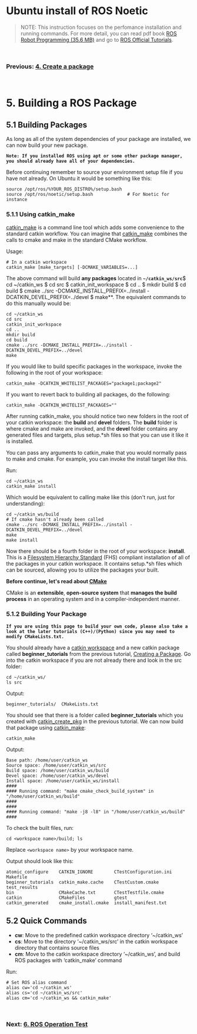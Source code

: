# **Ubuntu install of ROS Noetic**

> NOTE: This instruction focuses on the perfomance installation and running commands. For more detail, you can read pdf book [ROS Robot Programming (35.6 MB)](https://www.robotis.com/service/download.php?no=719) and go to [ROS Official Tutorials](https://wiki.ros.org/ROS/Tutorials).

<br>

### Previous: [4. Create a package](4_Creating_a_ROS_Package.md)

<br>

# 5. Building a ROS Package

## 5.1 Building Packages

As long as all of the system dependencies of your package are installed, we can now build your new package.

**`Note: If you installed ROS using apt or some other package manager, you should already have all of your dependencies.`**

Before continuing remember to source your environment setup file if you have not already. On Ubuntu it would be something like this:

    source /opt/ros/%YOUR_ROS_DISTRO%/setup.bash
    source /opt/ros/noetic/setup.bash             # For Noetic for instance

### 5.1.1 Using catkin_make

[catkin_make](http://wiki.ros.org/catkin/commands/catkin_make) is a command line tool which adds some convenience to the standard catkin workflow. You can imagine that [catkin_make](http://wiki.ros.org/catkin/commands/catkin_make) combines the calls to cmake and make in the standard CMake workflow.

Usage:

    # In a catkin workspace
    catkin_make [make_targets] [-DCMAKE_VARIABLES=...]

The above command will build **any packages** located in **`~/catkin_ws/src`**$ cd ~/catkin_ws
$ cd src
$ catkin_init_workspace
$ cd ..
$ mkdir build
$ cd build
$ cmake ../src -DCMAKE_INSTALL_PREFIX=../install -DCATKIN_DEVEL_PREFIX=../devel
$ make**. The equivalent commands to do this manually would be:

    cd ~/catkin_ws
    cd src
    catkin_init_workspace
    cd ..
    mkdir build
    cd build
    cmake ../src -DCMAKE_INSTALL_PREFIX=../install -DCATKIN_DEVEL_PREFIX=../devel
    make



If you would like to build specific packages in the workspace, invoke the following in the root of your workspace:

    catkin_make -DCATKIN_WHITELIST_PACKAGES="package1;package2"

If you want to revert back to building all packages, do the following:

    catkin_make -DCATKIN_WHITELIST_PACKAGES=""

After running catkin_make, you should notice two new folders in the root of your catkin workspace: the **build** and **devel** folders. The **build** folder is where cmake and make are invoked, and the **devel** folder contains any generated files and targets, plus setup.*sh files so that you can use it like it is installed.

You can pass any arguments to catkin_make that you would normally pass to make and cmake. For example, you can invoke the install target like this.

Run:

    cd ~/catkin_ws
    catkin_make install

Which would be equivalent to calling make like this (don't run, just for understanding):

    cd ~/catkin_ws/build
    # If cmake hasn't already been called
    cmake ../src -DCMAKE_INSTALL_PREFIX=../install -DCATKIN_DEVEL_PREFIX=../devel
    make
    make install

Now there should be a fourth folder in the root of your workspace: **install**. This is a [Filesystem Hierarchy Standard](https://en.wikipedia.org/wiki/Filesystem_Hierarchy_Standard) (FHS) compliant installation of all of the packages in your catkin workspace. It contains setup.*sh files which can be sourced, allowing you to utilize the packages your built.

**Before continue, let's read about [CMake](https://cmake.org/overview/)**

CMake is an **extensible**, **open-source system** that **manages the build process** in an operating system and in a compiler-independent manner.

### 5.1.2 Building Your Package

**`If you are using this page to build your own code, please also take a look at the later tutorials (C++)/(Python) since you may need to modify CMakeLists.txt.`**

You should already have a [catkin workspace](http://wiki.ros.org/catkin/Tutorials/create_a_workspace) and a new catkin package called **beginner_tutorials** from the previous tutorial, [Creating a Package](http://wiki.ros.org/ROS/Tutorials/CreatingPackage). Go into the catkin workspace if you are not already there and look in the src folder:

    cd ~/catkin_ws/
    ls src

Output:

    beginner_tutorials/  CMakeLists.txt

You should see that there is a folder called **beginner_tutorials** which you created with [catkin_create_pkg](https://github.com/ros-infrastructure/catkin_pkg) in the previous tutorial. We can now build that package using [catkin_make](http://wiki.ros.org/catkin/commands/catkin_make):

    catkin_make

Output:

    Base path: /home/user/catkin_ws
    Source space: /home/user/catkin_ws/src
    Build space: /home/user/catkin_ws/build
    Devel space: /home/user/catkin_ws/devel
    Install space: /home/user/catkin_ws/install
    ####
    #### Running command: "make cmake_check_build_system" in "/home/user/catkin_ws/build"
    ####
    ####
    #### Running command: "make -j8 -l8" in "/home/user/catkin_ws/build"
    ####

To check the built files, run:

    cd <workspace name>/build; ls

Replace `<workspace name>` by your workspace name.

Output should look like this:

    atomic_configure    CATKIN_IGNORE        CTestConfiguration.ini  Makefile
    beginner_tutorials  catkin_make.cache    CTestCustom.cmake       test_results
    bin                 CMakeCache.txt       CTestTestfile.cmake
    catkin              CMakeFiles           gtest
    catkin_generated    cmake_install.cmake  install_manifest.txt


## 5.2 Quick Commands

- **cw**: Move to the predefined catkin workspace directory ‘~/catkin_ws’
- **cs**: Move to the directory ‘~/catkin_ws/src’ in the catkin workspace directory that contains source files
- **cm**: Move to the catkin workspace directory ‘~/catkin_ws’, and build ROS packages with
‘catkin_make’ command

Run:

    # Set ROS alias command
    alias cw='cd ~/catkin_ws'
    alias cs='cd ~/catkin_ws/src'
    alias cm='cd ~/catkin_ws && catkin_make'

<br>

### Next: [6. ROS Operation Test](6_ROS_Operation_Test.md)